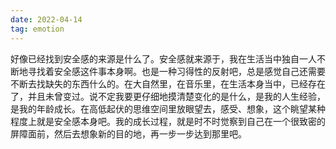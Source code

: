 ```yaml
---
date: 2022-04-14
tag: emotion
---
```

好像已经找到安全感的来源是什么了。安全感就来源于，我在生活当中独自一人不断地寻找着安全感这件事本身啊。也是一种习得性的反射吧，总是感觉自己还需要不断去找缺失的东西什么的。在大自然里，在音乐里，在生活本身当中，已经存在了，并且未曾变过。说不定我要更仔细地摸清楚变化的是什么，是我的人生经验，是我的年龄成长。在高低起伏的思维空间里放眼望去，感受、想象，这个眺望某种程度上就是安全感本身吧。我的成长过程，就是时不时觉察到自己在一个很致密的屏障面前，然后去想象新的目的地，再一步一步达到那里吧。